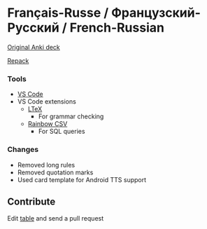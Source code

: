 # Français-Russe / Французский-Русский / French-Russian

[Original Anki deck](https://ankiweb.net/shared/info/1396202499)

[Repack](./Fr-Ru.apkg)

### Tools
* [VS Code](https://code.visualstudio.com/)
* VS Code extensions
    * [LTeX](https://marketplace.visualstudio.com/items?itemName=valentjn.vscode-ltex)
        * For grammar checking
    * [Rainbow CSV](https://marketplace.visualstudio.com/items?itemName=mechatroner.rainbow-csv)
        * For SQL queries

### Changes
* Removed long rules
* Removed quotation marks
* Used card template for Android TTS support

## Contribute
Edit [table](./Fr-Ru.txt) and send a pull request